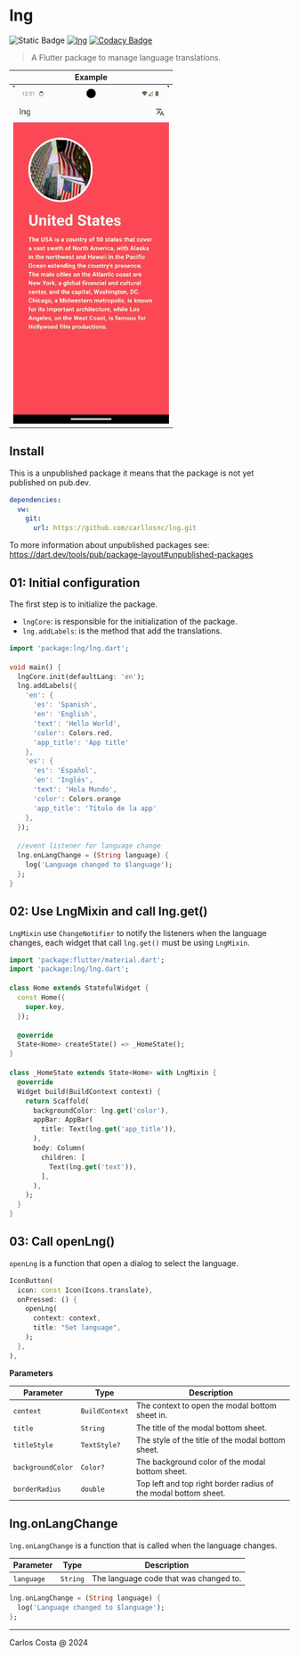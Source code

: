 # lng

![Static Badge](https://img.shields.io/badge/Flutter_package-blue)
[![lng](https://github.com/carllosnc/lng/actions/workflows/dart.yml/badge.svg)](https://github.com/carllosnc/lng/actions/workflows/dart.yml)
[![Codacy Badge](https://app.codacy.com/project/badge/Grade/71b2c117ca0349a6b3dc8f9ec87f48f2)](https://app.codacy.com/gh/carllosnc/lng/dashboard?utm_source=gh&utm_medium=referral&utm_content=&utm_campaign=Badge_grade)

>A Flutter package to manage language translations.

| Example                           |
| --------------------------------- |
| <img src="lng.gif" width="280" /> |

## Install

This is a unpublished package it means that the package is not yet published on pub.dev.

```yaml
dependencies:
  vw:
    git:
      url: https://github.com/carllosnc/lng.git
```

To more information about unpublished packages see: https://dart.dev/tools/pub/package-layout#unpublished-packages

## 01: Initial configuration

The first step is to initialize the package.

- `lngCore`: is responsible for the initialization of the package.
- `lng.addLabels`: is the method that add the translations.

```dart
import 'package:lng/lng.dart';

void main() {
  lngCore.init(defaultLang: 'en');
  lng.addLabels({
    'en': {
      'es': 'Spanish',
      'en': 'English',
      'text': 'Hello World',
      'color': Colors.red,
      'app_title': 'App title'
    },
    'es': {
      'es': 'Español',
      'en': 'Inglés',
      'text': 'Hola Mundo',
      'color': Colors.orange
      'app_title': 'Título de la app'
    },
  });

  //event listener for language change
  lng.onLangChange = (String language) {
    log('Language changed to $language');
  };
}
```

## 02: Use LngMixin and call lng.get()

`LngMixin` use `ChangeNotifier` to notify the listeners when the language changes,
each widget that call `lng.get()` must be using `LngMixin`.

```dart
import 'package:flutter/material.dart';
import 'package:lng/lng.dart';

class Home extends StatefulWidget {
  const Home({
    super.key,
  });

  @override
  State<Home> createState() => _HomeState();
}

class _HomeState extends State<Home> with LngMixin {
  @override
  Widget build(BuildContext context) {
    return Scaffold(
      backgroundColor: lng.get('color'),
      appBar: AppBar(
        title: Text(lng.get('app_title')),
      ),
      body: Column(
        children: [
          Text(lng.get('text')),
        ],
      ),
    );
  }
}
```

## 03: Call openLng()

`openLng` is a function that open a dialog to select the language.

```dart
IconButton(
  icon: const Icon(Icons.translate),
  onPressed: () {
    openLng(
      context: context,
      title: "Set language",
    );
  },
),
```

**Parameters**

| Parameter         | Type           | Description                                                     |
| ----------------- | -------------- | --------------------------------------------------------------- |
| `context`         | `BuildContext` | The context to open the modal bottom sheet in.                  |
| `title`           | `String`       | The title of the modal bottom sheet.                            |
| `titleStyle`      | `TextStyle?`   | The style of the title of the modal bottom sheet.               |
| `backgroundColor` | `Color?`       | The background color of the modal bottom sheet.                 |
| `borderRadius`    | `double`       | Top left and top right border radius of the modal bottom sheet. |

## lng.onLangChange

`lng.onLangChange` is a function that is called when the language changes.

| Parameter  | Type     | Description                            |
| ---------- | -------- | -------------------------------------- |
| `language` | `String` | The language code that was changed to. |

```dart
lng.onLangChange = (String language) {
  log('Language changed to $language');
};
```

---

Carlos Costa @ 2024
